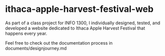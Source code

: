 # ithaca-apple-harvest-festival-web

As part of a class project for INFO 1300, I individually designed, tested, and developed a website dedicated to Ithaca Apple Harvest Festival that happens every year. 

Feel free to check out the documentation process in documents/designjourney.md
